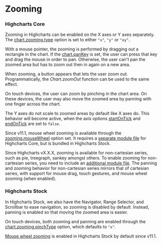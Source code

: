 Zooming
=======

### Highcharts Core

Zooming in Highcharts can be enabled on the X axes or Y axes separately. The
[chart.zooming.type](https://api.highcharts.com/highcharts/chart.zooming.type)
option is set to either `"x"`, `"y"` or `"xy"`.

With a mouse pointer, the zooming is performed by dragging out a rectangle in
the chart. If the
[chart.panKey](https://api.highcharts.com/highcharts/chart.panKey)
is set, the user can press that key and drag the mouse in order to pan.
Otherwise, the user can't pan the zoomed area but has to zoom out then in again
on a new area.

When zooming, a button appears that lets the user zoom out. Programmatically,
the _Chart.zoomOut_ function can be used to the same effect.

On touch devices, the user can zoom by pinching in the chart area. On these
devices, the user may also move the zoomed area by panning with one finger
across the chart.

The Y axes do not scale to zoomed areas by default like X axes do. This
behavior will become active, when the axis options
[startOnTick](https://api.highcharts.com/highcharts/yAxis.startOnTick)
and
[endOnTick](https://api.highcharts.com/highcharts/yAxis.endOnTick)
are set to `false`.

Since v11.1, mouse wheel zooming is available through the [zooming.mouseWheel](https://api.highcharts.com/highcharts/chart.zooming.mouseWheel) option set. It requires a [separate module
file](https://code.highcharts.com/modules/mouse-wheel-zoom.js) for Highcharts Core,
but is bundled in Highcharts Stock.

Since Highcharts vX.X.X, zooming is available for non-cartesian series, such as
pie, treegraph, sankey amongst others. To enable zooming for non-cartesian
series, you need to include an [additional module file](https://code.highcharts.com/modules/non-cartesian-zoom.js).
The panning and zooming behavior for non-cartesian series mirrors that of
cartesian series, with support for mouse drag, touch gestures, and mouse wheel
zooming (when enabled).

### Highcharts Stock

In Highcharts Stock, we also have the Navigator, Range Selector, and Scrollbar to ease
navigation, so zooming is disabled by default. Instead, panning is enabled so
that moving the zoomed area is easier. 

On touch devices, both zooming and panning are enabled through the
[chart.zooming.pinchType](https://api.highcharts.com/highstock/chart.zooming.pinchType)
option, which defaults to `"x"`.

[Mouse wheel zooming](https://api.highcharts.com/highcharts/chart.zooming.mouseWheel)
is enabled in Highcharts Stock by default since v11.1.
